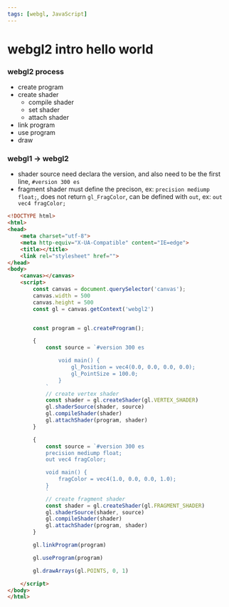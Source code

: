 ```yaml
---
tags: [webgl, JavaScript]
---
```



# webgl2 intro hello world

### webgl2 process
- create program
- create shader
	+ compile shader
	+ set shader
	+ attach shader
- link program
- use program
- draw


### webgl1 -> webgl2

- shader source need declara the version, and also need to be the first line,  `#version 300 es`
- fragment shader must define the precison, ex: `precision mediump float;`, does not return `gl_FragColor`, can be defined with `out`, ex: `out vec4 fragColor;`


```html
<!DOCTYPE html>
<html>
<head>
	<meta charset="utf-8">
	<meta http-equiv="X-UA-Compatible" content="IE=edge">
	<title></title>
	<link rel="stylesheet" href="">
</head>
<body>
	<canvas></canvas>
	<script>
		const canvas = document.querySelector('canvas');
		canvas.width = 500
		canvas.height = 500
		const gl = canvas.getContext('webgl2')


		const program = gl.createProgram();

		{ 
			const source = `#version 300 es

				void main() {
					gl_Position = vec4(0.0, 0.0, 0.0, 0.0);
					gl_PointSize = 100.0;
				}
			`
			// create vertex shader
			const shader = gl.createShader(gl.VERTEX_SHADER)
			gl.shaderSource(shader, source)
			gl.compileShader(shader)
			gl.attachShader(program, shader)
		}

		{ 
			const source = `#version 300 es
			precision mediump float;
			out vec4 fragColor;

			void main() {
				fragColor = vec4(1.0, 0.0, 0.0, 1.0);
			}
			`
			// create fragment shader
			const shader = gl.createShader(gl.FRAGMENT_SHADER)
			gl.shaderSource(shader, source)
			gl.compileShader(shader)
			gl.attachShader(program, shader)
		}

		gl.linkProgram(program)

		gl.useProgram(program)

		gl.drawArrays(gl.POINTS, 0, 1)

	</script>
</body>
</html>
```